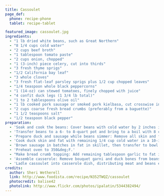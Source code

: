 ```yaml
---
title: Cassoulet
page_def:
  phone: recipe-phone
  tablet: recipe-tablet

featured_image: cassoulet.jpg
ingredients:
  - "1 lb dried white beans, such as Great Northern"
  - "8 1/4 cups cold water"
  - "2 cups beef broth"
  - "1 tablespoon tomato paste"
  - "2 cups onion, chopped"
  - "1 (3-inch) piece celery, cut into thirds"
  - "3 fresh thyme sprigs"
  - "1/2 California bay leaf"
  - "3 whole cloves"
  - "3 fresh flat-leaf parsley sprigs plus 1/2 cup chopped leaves"
  - "1/4 teaspoon whole black peppercorns"
  - "1 (14-oz) can stewed tomatoes, finely chopped with juice"
  - "4 confit duck legs (1 3/4 lb total)"
  - "1 to 2 tablespoons olive oil"
  - "1 lb cooked pork sausage or smoked pork kielbasa, cut crosswise into 1/3-inch-thick slices"
  - "2 cups coarse fresh bread crumbs (preferably from a baguette)"
  - "1 1/2 teaspoons salt"
  - "1/2 teaspoon black pepper"
preparation:
  - 'Soak and cook the beans: Cover beans with cold water by 2 inches in a large bowl and soak 8 to 12 hours. Drain in a colander.'
  - 'Transfer beans to a 6- to 8-quart pot and bring to a boil with 8 cups cold water, broth, tomato paste, onion, and 2 tablespoons garlic. Put celery, thyme, bay leaf, cloves, parsley sprigs, and peppercorns in cheesecloth and tie into a bundle with string to make a bouquet garni. Add bouquet garni to beans, then reduce heat and simmer, uncovered, until beans are almost tender, 45 minutes to 1 hour. Stir in tomatoes with juice and simmer until beans are just tender, about 15 minutes more.'
  - 'Prepare duck and sausage while beans simmer: Remove all skin and fat from duck legs and cut skin and fat into 1/2-inch pieces. Separate duck meat from bones, leaving it in large pieces, and transfer meat to a bowl. Add bones to bean pot.'
  - 'Cook duck skin and fat with remaining 1/4 cup cold water in a 10-inch heavy skillet over moderate heat, stirring, until water is evaporated and fat is rendered, about 5 minutes. Continue to cook, stirring frequently, until skin is crisp, 3 to 6 minutes more. Transfer cracklings with a slotted spoon to paper towels to drain, leaving fat in skillet. (You should have about 1/4 cup fat; if not, add olive oil.)'
  - 'Brown sausage in batches in fat in skillet, then transfer to bowl with duck meat, reserving skillet.'
  - 'Preheat oven to 350&deg;F.'
  - "Make bread crumb topping: Add remaining tablespoon garlic to fat in skillet and cook over moderate heat, stirring, 1 minute. Stir in bread crumbs and cook, stirring, until pale golden, about 2 minutes. Remove from heat and stir in chopped parsley, 1/2 teaspoon salt, 1/4 teaspoon pepper, and cracklings."
  - 'Assemble casserole: Remove bouquet garni and duck bones from beans and discard, then stir in kielbasa, duck meat, remaining teaspoon salt, and remaining 1/4 teaspoon pepper.'
  - 'Ladle cassoulet into casserole dish, distributing meat and beans evenly. (Meat and beans should be level with liquid; if they are submerged, ladle excess liquid back into pot and boil until reduced, then pour back into casserole dish.) Spread bread crumb topping evenly over cassoulet and bake, uncovered, in lower third of oven, until bubbling and crust is golden, about 1 hour.'
credits:
  author: Sheri Wetherell
  link: http://www.foodista.com/recipe/N352TWQZ/cassoulet
  photocredit: balise42
  photolink: http://www.flickr.com/photos/ipalatin/5344382494/
---
```

